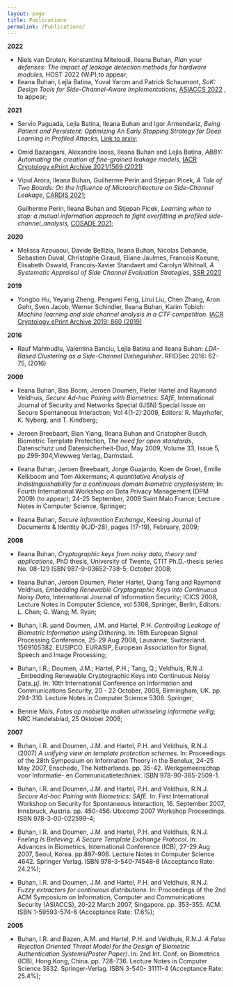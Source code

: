 ```yaml
---
layout: page
title: Publications
permalink: /Publications/
---
```




**2022**

* Niels van Druten, Konstantina Miteloudi, Ileana Buhan, *Plan your defenses: The impact of leakage detection methods for hardware modules*, HOST 2022 (WiP),to appear;  
*  Ileana Buhan, Lejla Batina, Yuval Yarom and Patrick Schaumont, *SoK: Design Tools for Side-Channel-Aware Implementations*, [ASIACCS 2022](https://eprint.iacr.org/2021/497) , to appear;

**2021**

- Servio Paguada, Lejla Batina, Ileana Buhan and Igor Armendariz, *Being Patient and Persistent: Optimizing An Early Stopping Strategy for Deep Learning in Profiled Attacks*, [Link to arxiv](https://arxiv.org/abs/2111.14416);

- Omid Bazangani, Alexandre Iooss, Ileana Buhan and Lejla Batina, *ABBY: Automating the creation of fine-grained leakage models*, [IACR Cryptology ePrint Archive 2021/1569 (2021)](https://eprint.iacr.org/2021/1569)

- Vipul Arora, Ileana Buhan, Guilherme Perin and Stjepan Picek, *A Tale of Two Boards: On the Influence of Microarchitecture on Side-Channel Leakage*, [CARDIS 2021](https://eprint.iacr.org/2021/905);

  Guilherme Perin, Ileana Buhan and Stjepan Picek, *Learning when to stop: a mutual information approach to fight overfitting in profiled side-channel_analysis*, [COSADE 2021](https://eprint.iacr.org/2020/058);

**2020**

- Melissa Azouaoui, Davide Bellizia, Ileana Buhan, Nicolas Debande, Sebastien Duval,  Christophe Giraud, Eliane Jaulmes, Francois Koeune, Elisabeth Oswald, Francois-Xavier Standaert and Carolyn Whitnall, _A Systematic Appraisal of Side Channel Evaluation Strategies_, [SSR 2020](https://eprint.iacr.org/2020/1347) 


**2019**

- Yongbo Hu, Yeyang Zheng, Pengwei Feng, Lirui Liu, Chen Zhang, Aron Gohr, Sven Jacob, Werner Schindler, Ileana Buhan, Karim Tobich: _Machine learning and side channel analysis in a CTF competition._ [IACR Cryptology ePrint Archive 2019: 860 (2019)](https://eprint.iacr.org/2019/860)

**2016**

- Rauf Mahmudlu, Valentina Banciu, Lejla Batina and Ileana Buhan:
_LDA-Based Clustering as a Side-Channel Distinguisher_. RFIDSec 2016: 62-75, (2016) 

**2009**

- Ileana Buhan, Bas Boom, Jeroen Doumen, Pieter Hartel and Raymond Veldhuis, _Secure Ad-hoc Pairing with Biometrics: SAfE_, International Journal of Security and Networks Special (IJSN) Special Issue on Secure Spontaneous Interaction; Vol 4(1-2):2009, Editors: R. Mayrhofer, K. Nyberg, and T. Kindberg;

- Jeroen Breebaart, Bian Yiang, Ileana Buhan and Cristopher Busch, Biometric Template Protection, _The need for open standards_, Datenschutz und Datensicherheit-Dud, May 2009, Volume 33, Issue 5, pp 299-304,Viewweg Verlag, Darmstad.

- Ileana Buhan, Jeroen Breebaart, Jorge Guajardo, Koen de Groet, Emille Kelkboom and Tom Akkermans;  _A quantitative Analysis of Indistinguishability for a continuous domain biometric cryptosystem_; In: Fourth International Workshop on Data Privacy Management (DPM 2009) (to appear); 24-25 September, 2009 Saint Malo France; Lecture Notes in Computer Science, Springer;

- Ileana Buhan, _Secure Information Exchange_, Keesing Journal of Documents & Identity (KJD-28), pages (17-19), February, 2009;

**2008**

- Ileana Buhan, _Cryptographic keys from noisy data, theory and applications_, PhD thesis, University of Twente, CTIT Ph.D.-thesis series No. 08-129 ISBN 987-9-03652-738-5; October 2008;

- Ileana Buhan, Jeroen Doumen, Pieter Hartel, Qiang Tang and Raymond Veldhuis,
_Embedding Renewable Cryptographic Keys into Continuous Noisy Data_,
International Journal of Information Security; ICICS 2008, Lecture Notes in Computer Science, vol 5308, Springer, Berlin, Editors: L. Chen; G. Wang; M. Ryan;

- Buhan, I.R. µand Doumen, J.M. and Hartel, P.H. _Controlling Leakage of Biometric Information using Dithering_. In: 16th European Signal Processing Conference, 25-29 Aug 2008, Lausanne, Switzerland. 1569105382. EUSIPCO. EURASIP, European Association for Signal, Speech and Image Processing;

- Buhan, I.R.; Doumen, J.M.; Hartel, P.H.; Tang, Q.; Veldhuis, R.N.J. _Embedding Renewable Cryptographic Keys into Continuous Noisy Data_µ∫. In: 10th International Conference on Information and Communications Security, 20 - 22 October, 2008, Birmingham, UK. pp. 294-310. Lecture Notes in Computer Science 5308. Springer;

- Bennie Mols, _Fotos op mobieltje maken uitwisseling informatie veilig_; NRC Handelsblad, 25 Oktober 2008;

**2007**

- Buhan, I.R. and Doumen, J.M. and Hartel, P.H. and Veldhuis, R.N.J. (2007) _A unifying view on template protection schemes_. In: Proceedings of the 28th Symposium on Information Theory in the Benelux, 24-25 May 2007, Enschede, The Netherlands. pp. 35-42. Werkgemeenschap voor Informatie- en Communicatietechniek. ISBN 978-90-365-2509-1.

- Buhan, I.R. and Doumen, J.M. and Hartel, P.H. and Veldhuis, R.N.J. _Secure Ad-hoc Pairing with Biometrics: SAfE_. In: First International Workshop on Security for Spontaneous Interaction, 16. September 2007, Innsbruck, Austria. pp. 450-456. Ubicomp 2007 Workshop Proceedings. ISBN 978-3-00-022599-4;

- Buhan, I.R. and Doumen, J.M. and Hartel, P.H. and Veldhuis, R.N.J.  _Feeling Is Believing: A Secure Template Exchange Protocol_. In: Advances in Biometrics, International Conference (ICB), 27-29 Aug 2007, Seoul, Korea. pp.897-906. Lecture Notes in Computer Science 4642. Springer Verlag. ISBN 978-3-540-74548-8 (Acceptance Rate: 24.2%);

- Buhan, I.R. and Doumen, J.M. and Hartel, P.H. and Veldhuis, R.N.J. _Fuzzy extractors for continuous distributions_. In: Proceedings of the 2nd ACM Symposium on Information, Computer and Communications Security (ASIACCS), 20-22 March 2007, Singapore. pp. 353-355. ACM. ISBN 1-59593-574-6 (Acceptance Rate: 17.6%);

**2005**

- Buhan, I.R. and Bazen, A.M. and Hartel, P.H. and Veldhuis, R.N.J. _A False Rejection Oriented Threat Model for the Design of Biometric Authentication Systems(Poster Paper)_. In: 2nd Int. Conf. on Biometrics (ICB), Hong Kong, China. pp. 728-736. Lecture Notes in Computer Science 3832. Springer-Verlag. ISBN 3-540- 31111-4 (Acceptance Rate: 25.4%);